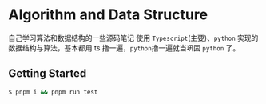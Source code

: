 # Algorithm and Data Structure

自己学习算法和数据结构的一些源码笔记
使用 `Typescript`(主要)、`python` 实现的数据结构与算法，基本都用 ts 撸一遍，`python`撸一遍就当巩固 `python` 了。

## Getting Started

```bash
$ pnpm i && pnpm run test
```
